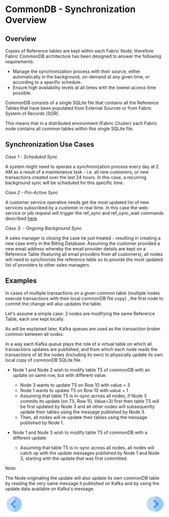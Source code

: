 # CommonDB - Synchronization Overview


## Overview
Copies of Reference tables are kept within each Fabric Node, therefore Fabric CommonDB architecture has been designed to answer the following requirements:

- Manage the synchronization process with their source, either automatically in the background, on-demand at any given time, or according to a specific schedule.
- Ensure high availability levels at all times with the lowest access time possible.

CommonDB consists of a single SQLite file that contains all the Reference Tables that have been populated from External Sources or from Fabric System of Records (SOR).

This means that in a distributed environment (Fabric Cluster) each Fabric node contains all common tables within this single SQLite file. 



## Synchronization Use Cases

*Case 1 - Scheduled Sync*

A system might need to operate a synchronization process every day at 2 AM as a result of a maintenance task - i.e. all new customers, or new transactions created over the last 24 hours. In this case, a recurring background sync will be scheduled for this specific time.

*Case 2 - Pro-Active Sync*

A customer service operative needs get the most updated list of new services subscribed by a customer in real-time. In this case the web-service or job request will trigger the  ref_sync and ref_sync_wait commands described [here](/articles/22_reference(commonDB)_tables/03_fabric_commonDB_runtime.md#ref_sync-lu_namelu-name-tablesall-or-table-1table-2etc-forcetruefalse).

*Case 3: - Ongoing Background Sync* 

A sales manager is closing the case he just treated - resulting in creating a new case entry in the Billing Database. 
Assuming the customer provided a new email address whereby the email provider details are kept on a Reference Table (featuring all email providers from all customers), all nodes will need to synchronize the reference table so to provide the most updated list of providers to other sales managers.  


## Examples

In cases of multiple transactions on a given common table (multiple nodes execute transactions with their local commonDB file copy) , the first node to commit the change will also updates the table.

Let's assume a simple case: 2 nodes are modifying the same Reference Table, each one kept locally. 

As will be explained later, Kafka queues are used as the transaction broker common between all nodes. 

In a way each Kafka queue plays the role of a virtual table on which all transactions updates are published, and from which each node reads the transactions of all the nodes (including its own) to physically update its own local copy of commonDB SQLite file.  


- Node 1 and Node 3 wish to modify table T5 of commonDB with an update on same row, but with different value:

  - Node 3 wants to update T5 on Row 10 with value = 3
  - Node 1 wants to update T5 on Row 10 with value = 1
  - Assuming that table T5 is in-sync across all nodes, if Node 3 commits its update (on T5, Row 10, Value=3) first then table T5 will be first updated by Node 3 and all other nodes will subsequently update their tables using the message published by Node 3. 
  - Then, all nodes will re-update their tables using the message published by Node 1.

- Node 1 and Node 3 wish to modify table T5 of commonDB with a different update.
  - Assuming that table T5 is in-sync across all nodes, all nodes will catch up with the update messages published by Node 1 and Node 3, starting with the update that was first committed.


Note:

The Node originating the update will also update its own commonDB table by reading the very same message it published on Kafka and by using the update data available on Kafka's message.

  
  


[<img align="left" width="60" height="54" src="/articles/images/Previous.png">](/articles/22_reference%28commonDB%29_tables/03_fabric_commonDB_runtime.md)

[<img align="right" width="60" height="54" src="/articles/images/Next.png">](/articles/22_reference%28commonDB%29_tables/05_commonDB_sync_modes_and_flow.md)


